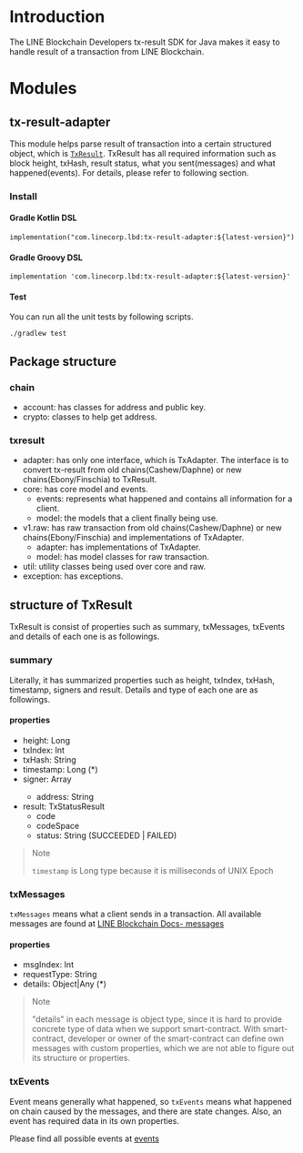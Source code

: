 # Introduction

The LINE Blockchain Developers tx-result SDK for Java makes it easy to handle result of a transaction from LINE Blockchain.

# Modules
## tx-result-adapter
This module helps parse result of transaction into a certain structured object, which is [`TxResult`](./../../libs/developers-tx-result-adapter/src/main/kotlin/com/linecorp/link/developers/txresult/core/model/models.kt#L23).
TxResult has all required information such as block height, txHash, result status, what you sent(messages) and what happened(events). For details, please refer to following section.

### Install

#### Gradle Kotlin DSL
```
implementation("com.linecorp.lbd:tx-result-adapter:${latest-version}")
```

#### Gradle Groovy DSL
```
implementation 'com.linecorp.lbd:tx-result-adapter:${latest-version}'
```

#### Test
You can run all the unit tests by following scripts.

```
./gradlew test
```

## Package structure
### chain
* account: has classes for address and public key.
* crypto: classes to help get address.
### txresult
* adapter: has only one interface, which is TxAdapter. The interface is to convert tx-result from old chains(Cashew/Daphne) or new chains(Ebony/Finschia) to TxResult.
* core: has core model and events.
    * events: represents what happened and contains all information for a client.
    * model: the models that a client finally being use.
* v1.raw: has raw transaction from old chains(Cashew/Daphne) or new chains(Ebony/Finschia) and implementations of TxAdapter.
    * adapter: has implementations of TxAdapter.
    * model: has model classes for raw transaction.
* util: utility classes being used over core and raw.
* exception: has exceptions.

## structure of TxResult
TxResult is consist of properties such as summary, txMessages, txEvents and details of each one is as followings.

### summary
Literally, it has summarized properties such as height, txIndex, txHash, timestamp, signers and result. Details and type of each one are as followings.
#### properties
* height: Long
* txIndex: Int
* txHash: String
* timestamp: Long (*)
* signer: Array<TxSigner>
  * address: String
* result: TxStatusResult
  * code
  * codeSpace
  * status: String (SUCCEEDED | FAILED)

> Note
> 
> `timestamp` is Long type because it is milliseconds of UNIX Epoch

### txMessages
`txMessages` means what a client sends in a transaction. All available messages are found at [LINE Blockchain Docs- messages](https://docs-blockchain.line.biz/api-guide/Callback-Response#message)
#### properties
* msgIndex: Int
* requestType: String
* details: Object|Any (*)

> Note
> 
> "details" in each message is object type, since it is hard to provide concrete type of data when we support smart-contract. 
>   With smart-contract, developer or owner of the smart-contract can define own messages with custom properties, which we are not able to figure out its structure or properties.

### txEvents
Event means generally what happened, so `txEvents` means what happened on chain caused by the messages, and there are state changes.
Also, an event has required data in its own properties.

Please find all possible events at [events](https://docs-blockchain.line.biz/api-guide/Callback-Response#event)
